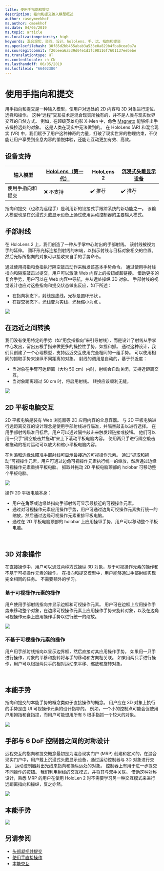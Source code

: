 ```yaml
---
title: 使用手指向和提交
description: 指向和提交输入模型概述
author: caseymeekhof
ms.author: cmeekhof
ms.date: 04/05/2019
ms.topic: article
ms.localizationpriority: high
keywords: 混合现实、交互、设计、hololens、手、远、指向和提交
ms.openlocfilehash: 30f85d2bb455abab3a533e0a829b4fba8cea0a7a
ms.sourcegitcommit: f20beea6a539d04e1d1fc98116f7601137eebebe
ms.translationtype: HT
ms.contentlocale: zh-CN
ms.lasthandoff: 06/05/2019
ms.locfileid: "66402380"
---
```

# <a name="point-and-commit-with-hands"></a>使用手指向和提交
用手指向和提交是一种输入模型，使用户对远处的 2D 内容和 3D 对象进行定位、选择和操作。 这种“远程”交互技术是混合现实所独有的，并不是人类与现实世界交互的自然方式。 例如，在超级英雄电影 X-Men  中，角色 [Magneto](https://en.wikipedia.org/wiki/Magneto_(comics)) 能够伸出手去操控远处的对象。 这是人类在现实中无法做到的。 在 HoloLens (AR) 和混合现实 (VR) 中，我们赋予了用户这种神奇的力量，打破了现实世界的物理约束，不仅能让用户享受到全息内容的愉悦体验，还能让互动更加有效、高效。

## <a name="device-support"></a>设备支持

输入模型 | [HoloLens（第一代）](https://docs.microsoft.com/en-us/windows/mixed-reality/hololens-hardware-details) | HoloLens 2 | [沉浸式头戴显示设备](https://docs.microsoft.com/en-us/windows/mixed-reality/immersive-headset-hardware-details) |
| ---------| -----| ----- | ---------|
使用手指向和提交 | ❌ 不支持 | ✔️ 推荐 | ✔️ 推荐

指向和提交（也称为远程手）是利用新的铰接式手跟踪系统的新功能之一。 该输入模型也是在沉浸式头戴显示设备上通过使用运动控制器的主要输入模式。

## <a name="hand-rays"></a>手部射线

在 HoloLens 2 上，我们创造了一种从手掌中心射出的手部射线。 该射线被视为手的延伸。 圆环形光标连接到射线的末端，以指示射线与目标对象相交的位置。 然后光标所指向的对象可以接收来自手的手势命令。

通过使用拇指和食指执行隔空敲击动作来触发该基本手势命令。 通过使用手射线指向和隔空敲击以提交，用户可以激活 Web 内容上的按钮或超链接。 借助更多的复合手势，用户可以在 Web 内容中导航，并从远处操纵 3D 对象。 手部射线的视觉设计也应对这些指向和提交状态做出反应，如下所述： 

* 在指向状态下，射线是虚线，光标是圆环形状  。
* 在提交状态下，光线变为实线，光标缩小为点  。

![](images/Hand-Rays-720px.jpg)

## <a name="transition-between-near-and-far"></a>在远近之间转换

我们没有使用特定的手势（如“用食指指向”来引导射线），而是设计了射线从手掌中心发出，留出五根手指来做更多的操控性手势，如捏和抓。 通过这种设计，我们只创建了一个心理模型，支持远近交互使用完全相同的一组手势。 可以使用相同的抓取手势来操纵不同距离的对象。 射线的调用是自动的，基于邻近度：

*  当对象在手臂可达距离（大约 50 cm）内时，射线会自动关闭，支持近距离交互。
*  当对象距离超过 50 cm 时，将启用射线。 转换应该顺利无缝。

![](images/Transition-Between-Near-And-Far-720px.jpg)

## <a name="2d-slate-interaction"></a>2D 平板电脑交互

2D 平板电脑是装有 Web 浏览器等 2D 应用内容的全息容器。 与 2D 平板电脑进行远距离交互的设计理念是使用手部射线进行瞄准，并隔空敲击以进行选择。 在用手部射线瞄准目标后，用户可以通过隔空敲击来触发超链接或按钮。 他们可以用一只手“隔空敲击并拖动”来上下滚动平板电脑内容。 使用两只手进行隔空敲击和拖动的相对运动可以放大和缩小平板电脑内容。

在角落和边缘处瞄准手部射线可显示最接近的可视操作元素。 通过“抓取和拖动”可视操作元素，用户可通过边角可视操作元素执行统一的缩放，然后通过边缘可视操作元素重排平板电脑。 抓取并拖动 2D 平板电脑顶部的 holobar 可移动整个平板电脑。

![](images/2D-Slate-Interaction-Far-720px.jpg)

操作 2D 平板电脑本身：<br>

* 用户在角落或边缘处指向手部射线可显示最接近的可视操作元素。 
* 通过对可视操作元素应用操作手势，用户可通过边角可视操作元素执行统一的缩放，然后通过边缘可视操作元素重排平板电脑。 
* 通过在 2D 平板电脑顶部的 holobar 上应用操纵手势，用户可以移动整个平板电脑。<br>

<br>

## <a name="3d-object-manipulation"></a>3D 对象操作

在直接操作中，用户可以通过两种方式操纵 3D 对象，基于可视操作元素的操作和不基于可视操作元素的操作。 在指向和提交模型中，用户能够通过手部射线实现完全相同的任务。 不需要额外的学习。<br>

### <a name="affordance-based-manipulation"></a>基于可视操作元素的操作
用户使用手部射线指向并显示边框和可视操作元素。 用户可在边框上应用操作手势来移动整个对象，在边缘可视操作元素上应用操作手势来旋转对象，以及在边角可视操作元素上应用操作手势以进行统一的缩放。 <br>

![](images/3D-Object-Manipulation-Far-720px.jpg) <br>


### <a name="non-affordance-based-manipulation"></a>不基于可视操作元素的操作
用户用手部射线指向以显示边界框，然后直接对其应用操作手势。 如果用一只手进行操作，对象的平移和旋转将与手的移动和方向相关联。 如果用两只手进行操作，用户可以根据两只手的相对运动来平移、缩放和旋转对象。<br>

<br>

## <a name="instinctual-gesturers"></a>本能手势
指向和提交的本能手势的概念类似于直接操作的概念。 用户应在 3D 对象上执行的手势是由 UI 可视操作元素的设计指导的。 例如，一个小的控制点可能会促使用户用拇指和食指捏，而用户可能想用所有 5 根手指抓一个较大的对象。

![](images/Instinctual-Gestures-Far-720px.jpg)<br>

## <a name="symmetric-design-between-hands-and-6-dof-controller"></a>手部与 6 DoF 控制器之间的对称设计 
远程交互的指向和提交概念最初是为混合现实门户 (MRP) 创建和定义的，在混合现实门户中，用户戴上沉浸式头戴显示设备，通过运动控制器与 3D 对象进行交互。 运动控制器射出光线来指向和操纵远处的对象。 控制器上有用于进一步提交不同操作的按钮。 我们利用射线的交互模式，并将其与双手关联。 借助这种对称设计，熟悉 MRP 的用户在使用 HoloLen 2 时不需要学习另一种交互模式来进行远距离指向和操纵，反之亦然。    

![](images/Symmetric-Design-For-Rays-720px.jpg)<br>

## <a name="instinctual-gestures"></a>本能手势

![](images/Instinctual-Gestures-Far-720px.jpg)

## <a name="see-also"></a>另请参阅
* [头部凝视并提交](gaze-and-commit.md)
* [使用手直接操作](direct-manipulation.md)
* [本能交互](interaction-fundamentals.md)

